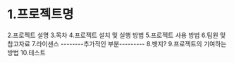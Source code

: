 # 1.프로젝트명
2.프로젝트 설명
3.목차
4.프로젝트 설치 및 실행 방법
5.프로젝트 사용 방법
6.팀원 및 참고자료
7.라이센스
--------추가적인 부분---------
8.뱃지?
9.프로젝트의 기여하는 방법
10.테스트

